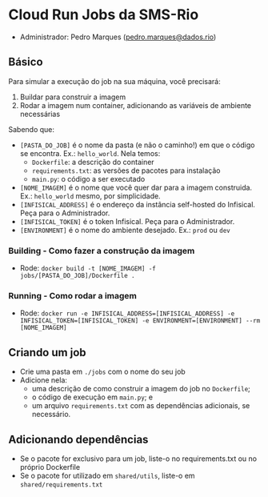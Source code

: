 # Cloud Run Jobs da SMS-Rio
- Administrador: Pedro Marques (pedro.marques@dados.rio)

## Básico
Para simular a execução do job na sua máquina, você precisará:
1. Buildar para construir a imagem
2. Rodar a imagem num container, adicionando as variáveis de ambiente necessárias

Sabendo que:
- `[PASTA_DO_JOB]` é o nome da pasta (e não o caminho!) em que o código se encontra. Ex.: `hello_world`. Nela temos:
   - `Dockerfile`: a descrição do container
   - `requirements.txt`: as versões de pacotes para instalação
   - `main.py`: o código a ser executado
- `[NOME_IMAGEM]` é o nome que você quer dar para a imagem construida. Ex.: `hello_world` mesmo, por simplicidade.
- `[INFISICAL_ADDRESS]` é o endereço da instância self-hosted do Infisical. Peça para o Administrador.
- `[INFISICAL_TOKEN]` é o token Infisical. Peça para o Administrador.
- `[ENVIRONMENT]` é o nome do ambiente desejado. Ex.: `prod` ou `dev`

### Building - Como fazer a construção da imagem
- Rode: `docker build -t [NOME_IMAGEM] -f jobs/[PASTA_DO_JOB]/Dockerfile .`

### Running - Como rodar a imagem
- Rode: `docker run -e INFISICAL_ADDRESS=[INFISICAL_ADDRESS] -e INFISICAL_TOKEN=[INFISICAL_TOKEN] -e ENVIRONMENT=[ENVIRONMENT] --rm [NOME_IMAGEM]`

## Criando um job
- Crie uma pasta em `./jobs` com o nome do seu job
- Adicione nela:
  - uma descrição de como construir a imagem do job no `Dockerfile`;
  - o código de execução em `main.py`; e
  - um arquivo `requirements.txt` com as dependências adicionais, se necessário.

## Adicionando dependências
- Se o pacote for exclusivo para um job, liste-o no requirements.txt ou no próprio Dockerfile
- Se o pacote for utilizado em `shared/utils`, liste-o em `shared/requirements.txt`
